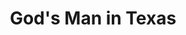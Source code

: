 ---
layout: productions
title: God's Man in Texas
year: 2006
image: 
image_credit: 
image_alt:
image_caption:
category: 
details:
  Theatre: Theatre Jacksonville
cast:
crew:
  Director: Michael Lipp
external_links:
---
